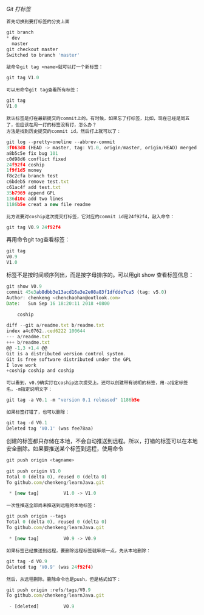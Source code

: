 *Git 打标签*

    首先切换到要打标签的分支上面
```js
git branch
* dev
  master
git checkout master
Switched to branch 'master'
```
    敲命令git tag <name>就可以打一个新标签：

```js
git tag V1.0

```
    可以用命令git tag查看所有标签：

```js
git tag
V1.0

```
    默认标签是打在最新提交的commit上的。有时候，如果忘了打标签，比如，现在已经是周五了，但应该在周一打的标签没有打，怎么办？
    方法是找到历史提交的commit id，然后打上就可以了：

```js
git log --pretty=oneline --abbrev-commit
3f063d8 (HEAD -> master, tag: V1.0, origin/master, origin/HEAD) merged bug fix 101
a8b5c5e fix bug 101
c0d98d6 conflict fixed
24f92f4 coship
1f9f1d5 money
f8c2cfa branch test
c6bdeb5 remove test.txt
c61ac4f add test.txt
35b7969 append GPL
136d10c add two lines
1186b5e creat a new file readme
```

    比方说要对coship这次提交打标签，它对应的commit id是24f92f4，敲入命令：
```js
git tag V0.9 24f92f4

```
再用命令git tag查看标签：
```js
git tag
V0.9
V1.0
```
标签不是按时间顺序列出，而是按字母排序的。可以用git show <tagname>查看标签信息：

```js
git show V0.9
commit 45e3ab8dbb3e13acd16a3e2e08a83f1dfdde7ca5 (tag: v5.0)
Author: chenkeng <chenchaohan@outlook.com>
Date:   Sun Sep 16 18:20:11 2018 +0800

    coship

diff --git a/readme.txt b/readme.txt
index a4c0762..ced6222 100644
--- a/readme.txt
+++ b/readme.txt
@@ -1,3 +1,4 @@
Git is a distributed version control system.
Git is free software distributed under the GPL
I love work
+coship coship and coship
```
    可以看到，v0.9确实打在coship这次提交上。还可以创建带有说明的标签，用-a指定标签名，-m指定说明文字：

```js
git tag -a V0.1 -m "version 0.1 released" 1186b5e
```
    如果标签打错了，也可以删除：
```js
git tag -d V0.1
Deleted tag 'V0.1' (was fee78aa)
```

创建的标签都只存储在本地，不会自动推送到远程。所以，打错的标签可以在本地安全删除。如果要推送某个标签到远程，使用命令
```js
git push origin <tagname> 
```

```js
git push origin V1.0
Total 0 (delta 0), reused 0 (delta 0)
To github.com/chenkeng/learnJava.git

 * [new tag]         V1.0 -> V1.0
```

    一次性推送全部尚未推送到远程的本地标签：
```js
git push origin --tags
Total 0 (delta 0), reused 0 (delta 0)
To github.com/chenkeng/learnJava.git

 * [new tag]         V0.9 -> V0.9
```

    如果标签已经推送到远程，要删除远程标签就麻烦一点，先从本地删除：
```js
git tag -d V0.9
Deleted tag 'V0.9' (was 24f92f4)

```

    然后，从远程删除。删除命令也是push，但是格式如下：
```js
git push origin :refs/tags/V0.9
To github.com/chenkeng/learnJava.git

 - [deleted]         V0.9

```